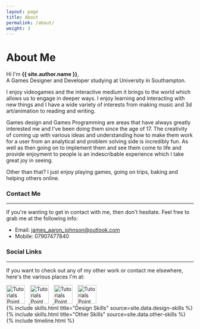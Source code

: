 ```yaml
---
layout: page
title: About
permalink: /about/
weight: 3
---
```


# **About Me**

Hi I'm **{{ site.author.name }}**,<br>
A Games Designer and Developer studying at University in Southampton. 

I enjoy videogames and the interactive medium it brings to the world which allows us to engage in deeper ways. I enjoy learning and interacting with new things and I have a wide variety of interests from making music and 3d art/animation to reading and writing.

Games design and Games Programming are areas that have always greatly interested me and I've been doing them since the age of 17. The creativity of coming up with various ideas and understanding how to make them work for a user from an analytical and problem solving side is incredibly fun. As well as then going on to implement them and see them come to life and provide enjoyment to people is an indescribable experience which I take great joy in seeing.

Other than that? I just enjoy playing games, going on trips, baking and helping others online.

### Contact Me
---
If you're wanting to get in contact with me, then don't hesitate. Feel free to grab me at the following info:

- Email: [james_aaron_johnson@outlook.com](mailto:james_aaron_johnson@outlook.com)
- Mobile: 07907477840

### Social Links
---
If you want to check out any of my other work or contact me elsewhere, here's the various places I'm at:


<a href = "https://www.tutorialspoint.com" target = "_self"> 
         <img src = "https://image.flaticon.com/icons/svg/38/38669.svg" alt = "Tutorials Point" height="50" width="50" style="float: center; margin-right: 10px;"/> 
</a>

<a href = "https://www.tutorialspoint.com" target = "_self"> 
         <img src = "https://cdn4.iconfinder.com/data/icons/logos-and-brands-1/512/27_Artstation_logo_logos-512.png" alt = "Tutorials Point" height="50" width="50" style="float: center; margin-right: 10px;"/> 
</a>

<a href = "https://www.tutorialspoint.com" target = "_self"> 
         <img src = "https://image.flaticon.com/icons/svg/25/25231.svg" alt = "Tutorials Point" height="50" width="50" style="float: center; margin-right: 10px;"/> 
</a>

<a href = "https://www.tutorialspoint.com" target = "_self"> 
         <img src = "https://static.sketchfab.com/img/press/logos/logo-black.png" alt = "Tutorials Point" height="50" width="50" style="float: center; margin-right: 10px;"/> 
</a>

<div class="row">
{% include skills.html title="Design Skills" source=site.data.design-skills %}
{% include skills.html title="Other Skills" source=site.data.other-skills %}
</div>

<div class="row">
{% include timeline.html %}
</div>